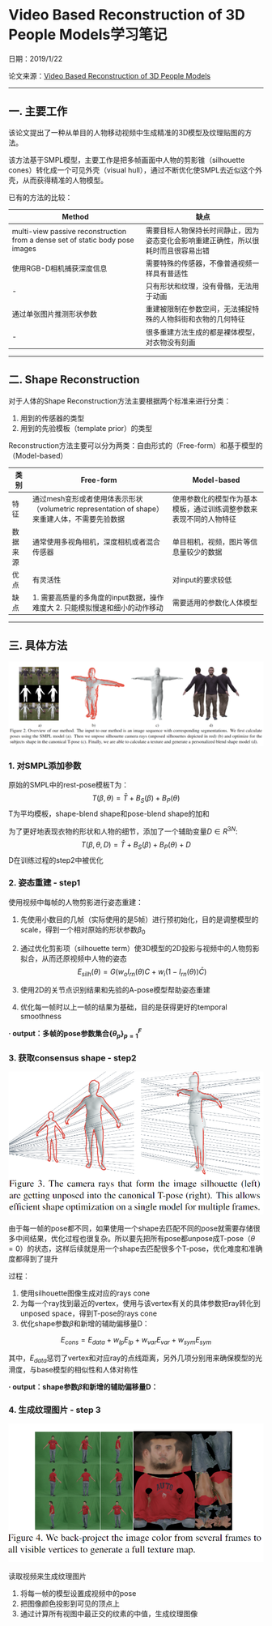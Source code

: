 # Video Based Reconstruction of 3D People Models学习笔记

日期：2019/1/22

论文来源：[Video Based Reconstruction of 3D People Models](https://arxiv.org/pdf/1803.04758.pdf)

------

## 一. 主要工作

该论文提出了一种从单目的人物移动视频中生成精准的3D模型及纹理贴图的方法。

该方法基于SMPL模型，主要工作是把多帧画面中人物的剪影锥（silhouette cones）转化成一个可见外壳（visual hull），通过不断优化使SMPL去近似这个外壳，从而获得精准的人物模型。

已有的方法的比较：

| Method                                                       | 缺点                                                         |
| ------------------------------------------------------------ | ------------------------------------------------------------ |
| multi-view passive reconstruction from a dense set of static body pose images | 需要目标人物保持长时间静止，因为姿态变化会影响重建正确性，所以很耗时而且很容易出错 |
| 使用RGB-D相机捕获深度信息                                    | 需要特殊的传感器，不像普通视频一样具有普适性                 |
| -                                                            | 只有形状和纹理，没有骨骼，无法用于动画                       |
| 通过单张图片推测形状参数                                     | 重建被限制在参数空间，无法捕捉特殊的人物斜街和衣物的几何特征 |
| -                                                            | 很多重建方法生成的都是裸体模型，对衣物没有刻画               |

------

## 二. Shape Reconstruction

对于人体的Shape Reconstruction方法主要根据两个标准来进行分类：

1. 用到的传感器的类型
2. 用到的先验模板（template prior）的类型

Reconstruction方法主要可以分为两类：自由形式的（Free-form）和基于模型的（Model-based）

| 类别     | Free-form                                                    | Model-based                                                  |
| -------- | ------------------------------------------------------------ | ------------------------------------------------------------ |
| 特征     | 通过mesh变形或者使用体表示形状（volumetric representation of shape）来重建人体，不需要先验数据 | 使用参数化的模型作为基本模板，通过训练调整参数来表现不同的人物特征 |
| 数据来源 | 通常使用多视角相机，深度相机或者混合传感器                   | 单目相机，视频，图片等信息量较少的数据                       |
| 优点     | 有灵活性                                                     | 对input的要求较低                                            |
| 缺点     | 1. 需要高质量的多角度的input数据，操作难度大 2. 只能模拟慢速和细小的动作移动 | 需要适用的参数化人体模型                                     |

------

## 三. 具体方法

![](assets/4-1.png)

### 1.  对SMPL添加参数

原始的SMPL中的rest-pose模板T为：
$$
T(\beta,\theta) = \bar{T}+B_S(\beta)+B_P({\theta})
$$
T为平均模板，shape-blend shape和pose-blend shape的加和

为了更好地表现衣物的形状和人物的细节，添加了一个辅助变量$D\in R^{3N}$:
$$
T(\beta,\theta,D) = \bar{T}+B_S(\beta)+B_P({\theta})+D
$$
D在训练过程的step2中被优化

### 2. 姿态重建 - step1

使用视频中每帧的人物剪影进行姿态重建：

1. 先使用小数目的几帧（实际使用的是5帧）进行预初始化，目的是调整模型的scale，得到一个相对原始的形状参数$\beta_0$

2. 通过优化剪影项（silhouette term）使3D模型的2D投影与视频中的人物剪影拟合，从而还原视频中人物的姿态
   $$
   E_{silh}(\theta)=G(w_oI_{rn}(\theta)C+w_i(1-I_{rn}(\theta))\bar{C})
   $$
   

3. 使用2D的关节点识别结果和先验的A-pose模型帮助姿态重建

4. 优化每一帧时以上一帧的结果为基础，目的是获得更好的temporal smoothness

**· output：多帧的pose参数集合${\{\theta_p\}}_{p=1}^F$**

### 3. 获取consensus shape - step2

![](assets/4-2.png)

由于每一帧的pose都不同，如果使用一个shape去匹配不同的pose就需要存储很多中间结果，优化过程也很复杂。所以要先把所有pose都unpose成T-pose（$\theta=0$）的状态，这样后续就是用一个shape去匹配很多个T-pose，优化难度和准确度都得到了提升

过程：

1. 使用silhouette图像生成对应的rays cone
2. 为每一个ray找到最近的vertex，使用与该vertex有关的具体参数把ray转化到unposed space，得到T-pose的rays cone
3. 优化shape参数$\beta​$和新增的辅助偏移量D：

$$
E_{cons}=E_{data}+w_{lp}E_{lp}+w_{var}E_{var}+w_{sym}E_{sym}
$$

其中，$E_{data}$惩罚了vertex和对应ray的点线距离，另外几项分别用来确保模型的光滑度，与base模型的相似性和人体对称性

**· output：shape参数$\beta$和新增的辅助偏移量D：**

### 4. 生成纹理图片 - step 3

![](assets/4-3.png)

读取视频来生成纹理图片

1. 将每一帧的模型设置成视频中的pose
2. 把图像颜色投影到可见的顶点上
3. 通过计算所有视图中最正交的纹素的中值，生成纹理图像